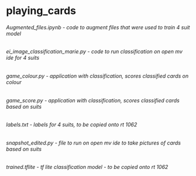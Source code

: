 # playing_cards

###### Augmented_files.ipynb - code to augment files that were used to train 4 suit model
###### ei_image_classification_marie.py - code to run classification on open mv ide for 4 suits
###### game_colour.py - application with classification, scores classified cards on colour
###### game_score.py - application with classification, scores classified cards based on suits
###### labels.txt - labels for 4 suits, to be copied onto rt 1062
###### snapshot_edited.py - file to run on open mv ide to take pictures of cards based on suits
###### trained.tflite - tf lite classification model - to be copied onto rt 1062



